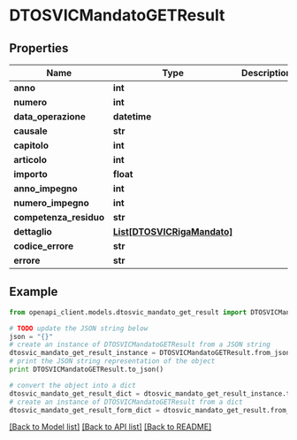 # DTOSVICMandatoGETResult


## Properties

Name | Type | Description | Notes
------------ | ------------- | ------------- | -------------
**anno** | **int** |  | [optional] 
**numero** | **int** |  | [optional] 
**data_operazione** | **datetime** |  | [optional] 
**causale** | **str** |  | [optional] 
**capitolo** | **int** |  | [optional] 
**articolo** | **int** |  | [optional] 
**importo** | **float** |  | [optional] 
**anno_impegno** | **int** |  | [optional] 
**numero_impegno** | **int** |  | [optional] 
**competenza_residuo** | **str** |  | [optional] 
**dettaglio** | [**List[DTOSVICRigaMandato]**](DTOSVICRigaMandato.md) |  | [optional] 
**codice_errore** | **str** |  | [optional] 
**errore** | **str** |  | [optional] 

## Example

```python
from openapi_client.models.dtosvic_mandato_get_result import DTOSVICMandatoGETResult

# TODO update the JSON string below
json = "{}"
# create an instance of DTOSVICMandatoGETResult from a JSON string
dtosvic_mandato_get_result_instance = DTOSVICMandatoGETResult.from_json(json)
# print the JSON string representation of the object
print DTOSVICMandatoGETResult.to_json()

# convert the object into a dict
dtosvic_mandato_get_result_dict = dtosvic_mandato_get_result_instance.to_dict()
# create an instance of DTOSVICMandatoGETResult from a dict
dtosvic_mandato_get_result_form_dict = dtosvic_mandato_get_result.from_dict(dtosvic_mandato_get_result_dict)
```
[[Back to Model list]](../README.md#documentation-for-models) [[Back to API list]](../README.md#documentation-for-api-endpoints) [[Back to README]](../README.md)


